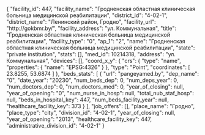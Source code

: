 {
    "facility_id": 447,
    "facility_name": "Гродненская областная клиническая больница медицинской реабилитации",
    "district_id": "4-02-1",
    "district_name": "Ленинский район, Гродно",
    "facility_url": "http:\/\/gokbmr.by\/",
    "facility_address": "ул. Коммунальная",
    "title": "Гродненская областная клиническая больница медицинской реабилитации",
    "facility_type": "0",
    "ap_1": "2",
    "name": "Гродненская областная клиническая больница медицинской реабилитации",
    "state": "private institution",
    "stats": [],
    "med_id": 10214318,
    "address": "ул. Коммунальная",
    "devices": [],
    "coord_x_y": {
        "crs": {
            "type": "name",
            "properties": {
                "name": "EPSG:4326"
            }
        },
        "type": "Point",
        "coordinates": [
            23.8255,
            53.6874
        ]
    },
    "beds_stats": [
        {
            "url": "pangeyamed.by",
            "dep_name": "0",
            "date_year": "20230",
            "num_beds_dep": 0,
            "num_deps_year": 0,
            "num_doctors_dep": 0,
            "num_doctors_med": 0,
            "year_of_closing": null,
            "year_of_opening": "0",
            "num_nurse_in_hosp": null,
            "total_nub_staf_hosp": null,
            "beds_in_hospital_key": 447,
            "num_beds_facility_year": null,
            "healthcare_facility_key": 373
        }
    ],
    "job_offers": [],
    "place_name": "Гродно",
    "place_type": "city",
    "division_id": "4-02-1",
    "year_of_closing": null,
    "year_of_opening": "2013",
    "healthcare_facility_key": 447,
    "administrative_division_id": "4-02-1"
}
